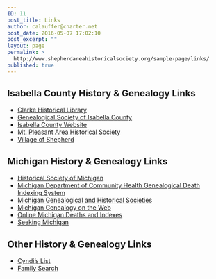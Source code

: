 ```yaml
---
ID: 11
post_title: Links
author: calauffer@charter.net
post_date: 2016-05-07 17:02:10
post_excerpt: ""
layout: page
permalink: >
  http://www.shepherdareahistoricalsociety.org/sample-page/links/
published: true
---
```

<h2>Isabella County History &amp; Genealogy Links</h2>

<ul>
    <li><a href="http://www.cmich.edu/library/clarke/PAGES/default.aspx">Clarke Historical Library</a></li>
    <li><a href="http://www.mifamilyhistory.org/isabella/GSI.htm">Genealogical Society of Isabella County</a></li>
    <li><a href="http://www.isabellacounty.org/">Isabella County Website</a></li>
    <li><a href="http://www.mifamilyhistory.org/isabella/MPHistoricalSociety/default.htm" target="_blank">Mt. Pleasant Area Historical Society</a></li>
    <li><a href="http://www.villageofshepherd.org/village-shepherd/" target="_blank">Village of Shepherd</a></li>
</ul>

<h2>Michigan History &amp; Genealogy Links</h2>

<ul>
    <li><a href="http://www.hsmichigan.org/" target="_blank">Historical Society of Michigan</a></li>
    <li><a href="http://www.mdch.state.mi.us/pha/osr/gendisx/search2.htm" target="_blank">Michigan Department of Community Health Genealogical Death Indexing System</a></li>
    <li><a href="http://www.migenweb.net/migensoc.htm" target="_blank">Michigan Genealogical and Historical Societies</a></li>
    <li><a href="http://www.migenweb.net/" target="_blank">Michigan Genealogy on the Web</a></li>
    <li><a href="//www.deathindexes.com/michigan/index.html" target="_blank">Online Michigan Deaths and Indexes</a></li>
    <li><a href="http://seekingmichigan.org/" target="_blank">Seeking Michigan</a></li>
</ul>

<h2>Other History &amp; Genealogy Links</h2>

<ul>
    <li><a href="http://www.cyndislist.com/" target="_blank">Cyndi’s List</a></li>
    <li><a href="https://familysearch.org/search" target="_blank">Family Search</a></li>
</ul>